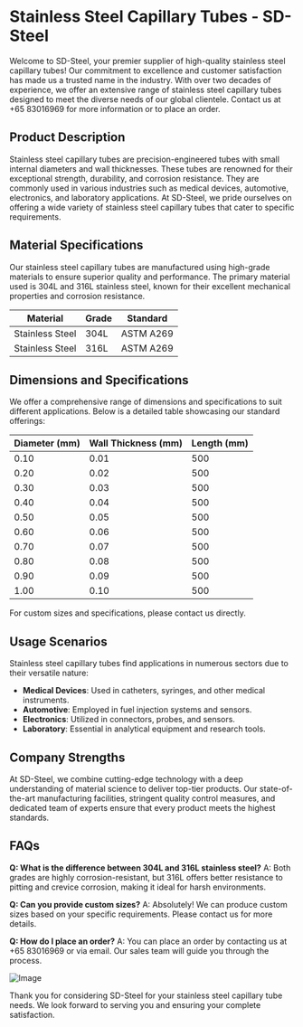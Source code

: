 # Stainless Steel Capillary Tubes - SD-Steel

Welcome to SD-Steel, your premier supplier of high-quality stainless steel capillary tubes! Our commitment to excellence and customer satisfaction has made us a trusted name in the industry. With over two decades of experience, we offer an extensive range of stainless steel capillary tubes designed to meet the diverse needs of our global clientele. Contact us at +65 83016969 for more information or to place an order.

## Product Description

Stainless steel capillary tubes are precision-engineered tubes with small internal diameters and wall thicknesses. These tubes are renowned for their exceptional strength, durability, and corrosion resistance. They are commonly used in various industries such as medical devices, automotive, electronics, and laboratory applications. At SD-Steel, we pride ourselves on offering a wide variety of stainless steel capillary tubes that cater to specific requirements.

## Material Specifications

Our stainless steel capillary tubes are manufactured using high-grade materials to ensure superior quality and performance. The primary material used is 304L and 316L stainless steel, known for their excellent mechanical properties and corrosion resistance.

| Material | Grade | Standard |
|----------|-------|----------|
| Stainless Steel | 304L | ASTM A269 |
| Stainless Steel | 316L | ASTM A269 |

## Dimensions and Specifications

We offer a comprehensive range of dimensions and specifications to suit different applications. Below is a detailed table showcasing our standard offerings:

| Diameter (mm) | Wall Thickness (mm) | Length (mm) |
|---------------|---------------------|-------------|
| 0.10          | 0.01                | 500         |
| 0.20          | 0.02                | 500         |
| 0.30          | 0.03                | 500         |
| 0.40          | 0.04                | 500         |
| 0.50          | 0.05                | 500         |
| 0.60          | 0.06                | 500         |
| 0.70          | 0.07                | 500         |
| 0.80          | 0.08                | 500         |
| 0.90          | 0.09                | 500         |
| 1.00          | 0.10                | 500         |

For custom sizes and specifications, please contact us directly.

## Usage Scenarios

Stainless steel capillary tubes find applications in numerous sectors due to their versatile nature:

- **Medical Devices**: Used in catheters, syringes, and other medical instruments.
- **Automotive**: Employed in fuel injection systems and sensors.
- **Electronics**: Utilized in connectors, probes, and sensors.
- **Laboratory**: Essential in analytical equipment and research tools.

## Company Strengths

At SD-Steel, we combine cutting-edge technology with a deep understanding of material science to deliver top-tier products. Our state-of-the-art manufacturing facilities, stringent quality control measures, and dedicated team of experts ensure that every product meets the highest standards.

## FAQs

**Q: What is the difference between 304L and 316L stainless steel?**
A: Both grades are highly corrosion-resistant, but 316L offers better resistance to pitting and crevice corrosion, making it ideal for harsh environments.

**Q: Can you provide custom sizes?**
A: Absolutely! We can produce custom sizes based on your specific requirements. Please contact us for more details.

**Q: How do I place an order?**
A: You can place an order by contacting us at +65 83016969 or via email. Our sales team will guide you through the process.

![Image](https://github.com/user-attachments/assets/2567258e-e124-4816-932d-1809bd27ef0b)

Thank you for considering SD-Steel for your stainless steel capillary tube needs. We look forward to serving you and ensuring your complete satisfaction.